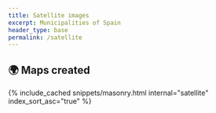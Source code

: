 ```yaml
---
title: Satellite images
excerpt: Municipalities of Spain 
header_type: base
permalink: /satellite
---
```


## 🌍 Maps created

{% include_cached snippets/masonry.html internal="satellite" index_sort_asc="true" %}